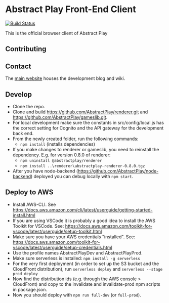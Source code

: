 # Abstract Play Front-End Client

[![Build Status](https://travis-ci.com/AbstractPlay/front.svg?branch=master)](https://travis-ci.com/AbstractPlay/front)

This is the official browser client of Abstract Play

## Contributing

## Contact

The [main website](https://www.abstractplay.com) houses the development blog and wiki.

## Develop

- Clone the repo.
- Clone and build https://github.com/AbstractPlay/renderer.git and https://github.com/AbstractPlay/gameslib.git.
- For local development make sure the constants in src/config/local.js has the correct setting for Cognito and the API gateway for the development back end.
- From the newly created folder, run the following commands:
  - `npm install` (installs dependencies)
- If you make changes to renderer or gameslib, you need to reinstall the dependency. E.g. for version 0.8.0 of renderer:
  - `npm uninstall @abstractplay/renderer`
  - `npm install ..\renderer\abstractplay-renderer-0.8.0.tgz`
- After you have node-backend (https://github.com/AbstractPlay/node-backend) deployed you can debug locally with `npm start`.

## Deploy to AWS

- Install AWS-CLI. See https://docs.aws.amazon.com/cli/latest/userguide/getting-started-install.html
- If you are using VSCode it is probably a good idea to install the AWS Toolkit for VSCode. See: https://docs.aws.amazon.com/toolkit-for-vscode/latest/userguide/setup-toolkit.html
- Make sure you have your AWS credentials "installed". See: https://docs.aws.amazon.com/toolkit-for-vscode/latest/userguide/setup-credentials.html
- Use the profile names AbstractPlayDev and AbstractPlayProd.
- Make sure serverless is installed: `npm install -g serverless`
- For the very first deployment (in order to set up the S3 bucket and the CloudFront distribution), run `serverless deploy` and
  `serverless --stage prod deploy`
- Now find the distribution ids (e.g. through the AWS console > CloudFront) and copy to the invalidate and invalidate-prod npm scripts in package.json.
- Now you should deploy with `npm run full-dev` (or `full-prod`).
